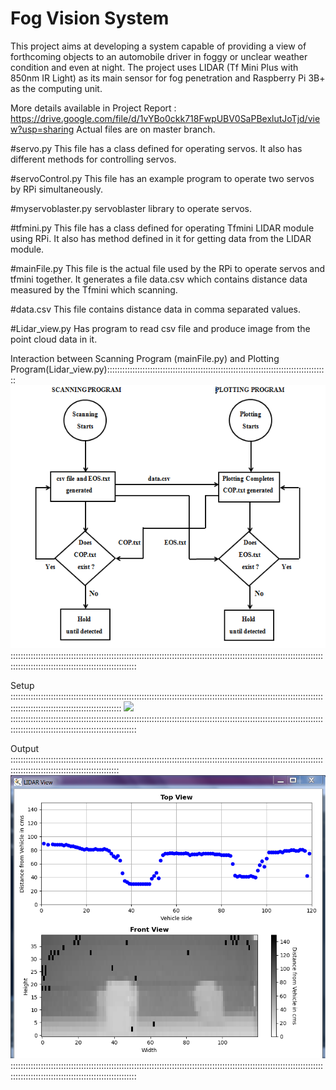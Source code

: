 # Fog Vision System
This project aims at developing a system capable of providing a view of forthcoming objects to an automobile driver in foggy or unclear weather condition and even at night. The project uses LIDAR (Tf Mini Plus with 850nm IR Light) as its main sensor for fog penetration and Raspberry Pi 3B+ as the computing unit. 

More details available in Project Report : https://drive.google.com/file/d/1vYBo0ckk718FwpUBV0SaPBexlutJoTjd/view?usp=sharing
Actual files are on master branch.

#servo.py
This file has a class defined for operating servos. It also has different methods for controlling servos.

#servoControl.py
This file has an example program to operate two servos by RPi simultaneously.

#myservoblaster.py
servoblaster library to operate servos.

#tfmini.py
This file has a class defined for operating Tfmini LIDAR module using RPi. It also has method defined in it for getting data from the LIDAR module. 

#mainFile.py
This file is the actual file used by the RPi to operate servos and tfmini together. It generates a file data.csv which contains distance data measured by the Tfmini which scanning.

#data.csv
This file contains distance data in comma separated values.  

#Lidar_view.py
Has program to read csv file and produce image from the point cloud data in it. 

Interaction between Scanning Program (mainFile.py) and Plotting Program(Lidar_view.py)::::::::::::::::::::::::::::::::::::::::::::::::::::::::::::::::::::::::::::::::::::::::
![](https://github.com/shubhamchaudharybrg/Fog_Vision_System/blob/master/Images/Block%20Diagram.PNG)
::::::::::::::::::::::::::::::::::::::::::::::::::::::::::::::::::::::::::::::::::::::::::::::::::::::::::::::::::::::::::::::::::::::::::::::::::::::::::::::::::::::::::::::

Setup ::::::::::::::::::::::::::::::::::::::::::::::::::::::::::::::::::::::::::::::::::::::::::::::::::::::::::::::::::::::::::::::::::::::::::::::::::::::::::::::::::::::::
![](https://github.com/shubhamchaudharybrg/Fog_Vision_System/blob/master/Images/Setup.jpg)    
::::::::::::::::::::::::::::::::::::::::::::::::::::::::::::::::::::::::::::::::::::::::::::::::::::::::::::::::::::::::::::::::::::::::::::::::::::::::::::::::::::::::::::::

Output :::::::::::::::::::::::::::::::::::::::::::::::::::::::::::::::::::::::::::::::::::::::::::::::::::::::::::::::::::::::::::::::::::::::::::::::::::::::::::::::::::::::
![](https://github.com/shubhamchaudharybrg/Fog_Vision_System/blob/master/Images/Lidar%20view%20new.PNG)
::::::::::::::::::::::::::::::::::::::::::::::::::::::::::::::::::::::::::::::::::::::::::::::::::::::::::::::::::::::::::::::::::::::::::::::::::::::::::::::::::::::::::::::

